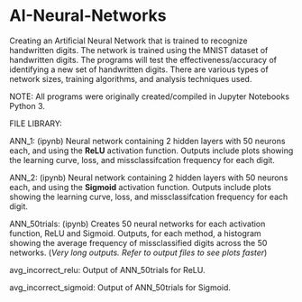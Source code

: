 # AI-Neural-Networks
Creating an Artificial Neural Network that is trained to recognize handwritten digits. The network is trained using the MNIST dataset of handwritten digits. The programs will test the effectiveness/accuracy of identifying a new set of handwritten digits. There are various types of network sizes, training algorithms, and analysis techniques used. 

NOTE: All programs were originally created/compiled in Jupyter Notebooks Python 3.

FILE LIBRARY:

ANN_1: (ipynb) Neural network containing 2 hidden layers with 50 neurons each, and using the **ReLU** activation function. Outputs include plots showing the learning curve, loss, and missclassifcation frequency for each digit.

ANN_2: (ipynb) Neural network containing 2 hidden layers with 50 neurons each, and using the **Sigmoid** activation function. Outputs include plots showing the learning curve, loss, and missclassifcation frequency for each digit.

ANN_50trials: (ipynb) Creates 50 neural networks for each activation function, ReLU and Sigmoid. Outputs, for each method, a histogram showing the average frequency of missclassified digits across the 50 networks. (*Very long outputs. Refer to output files to see plots faster*)

avg_incorrect_relu: Output of ANN_50trials for ReLU. 

avg_incorrect_sigmoid: Output of ANN_50trials for Sigmoid.

